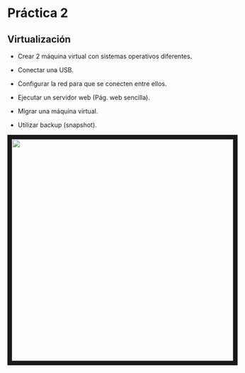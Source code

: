 # Práctica 2

## Virtualización
- Crear 2 máquina virtual con sistemas operativos diferentes.

- Conectar una USB.

- Configurar la red para que se conecten entre ellos.

- Ejecutar un servidor web (Pág. web sencilla).

- Migrar una máquina virtual.

- Utilizar backup (snapshot).

 <img src="https://www.docpath.com/wp-content/uploads/features-and-advantages-of-virtual-machine-systems.png" width="500" height="500" border="10" />


